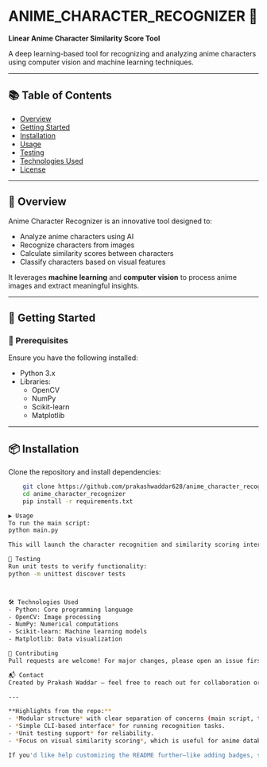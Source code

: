 # ANIME_CHARACTER_RECOGNIZER 🎌
**Linear Anime Character Similarity Score Tool**

A deep learning-based tool for recognizing and analyzing anime characters using computer vision and machine learning techniques.

---

## 📚 Table of Contents
- [Overview](#overview)
- [Getting Started](#getting-started)
- [Installation](#installation)
- [Usage](#usage)
- [Testing](#testing)
- [Technologies Used](#technologies-used)
- [License](#license)

---

## 🧠 Overview
Anime Character Recognizer is an innovative tool designed to:
- Analyze anime characters using AI
- Recognize characters from images
- Calculate similarity scores between characters
- Classify characters based on visual features

It leverages **machine learning** and **computer vision** to process anime images and extract meaningful insights.

---

## 🚀 Getting Started

### 🔧 Prerequisites
Ensure you have the following installed:
- Python 3.x
- Libraries:
  - OpenCV
  - NumPy
  - Scikit-learn
  - Matplotlib

---

## 📦 Installation

Clone the repository and install dependencies:

```bash
    git clone https://github.com/prakashwaddar628/anime_character_recognizer.git
    cd anime_character_recognizer
    pip install -r requirements.txt

▶️ Usage
To run the main script:
python main.py

This will launch the character recognition and similarity scoring interface.

🧪 Testing
Run unit tests to verify functionality:
python -m unittest discover tests



🛠 Technologies Used
- Python: Core programming language
- OpenCV: Image processing
- NumPy: Numerical computations
- Scikit-learn: Machine learning models
- Matplotlib: Data visualization

🙌 Contributing
Pull requests are welcome! For major changes, please open an issue first to discuss what you would like to change.

📬 Contact
Created by Prakash Waddar — feel free to reach out for collaboration or feedback.

---

**Highlights from the repo:**
- *Modular structure* with clear separation of concerns (main script, tests, requirements).
- *Simple CLI-based interface* for running recognition tasks.
- *Unit testing support* for reliability.
- *Focus on visual similarity scoring*, which is useful for anime databases, fan apps, or content tagging.

If you'd like help customizing the README further—like adding badges, screenshots, or usage examples—just let me know!
